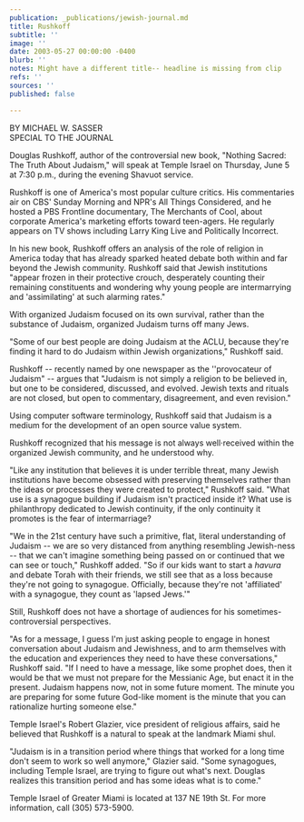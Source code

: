 ```yaml
---
publication: _publications/jewish-journal.md
title: Rushkoff
subtitle: ''
image: ''
date: 2003-05-27 00:00:00 -0400
blurb: ''
notes: Might have a different title-- headline is missing from clip
refs: ''
sources: ''
published: false

---
```

BY MICHAEL W. SASSER  
SPECIAL TO THE JOURNAL

Douglas Rushkoff, author of the controversial new book, "Nothing Sacred: The Truth About Judaism," will speak at Temple Israel on Thursday, June 5 at 7:30 p.m., during the evening Shavuot service.

Rushkoff is one of America's most popular culture critics. His commentaries air on CBS' Sunday Morning and NPR's All Things Considered, and he hosted a PBS Frontline documentary, The Merchants of Cool, about corporate America's marketing efforts toward teen-agers. He regularly appears on TV shows including Larry King Live and Politically Incorrect.

In his new book, Rushkoff offers an analysis of the role of religion in America today that has already sparked heated debate both within and far beyond the Jewish community. Rushkoff said that Jewish institutions "appear frozen in their protective crouch, desperately counting their remaining constituents and wondering why young people are intermarrying and 'assimilating' at such alarming rates."

With organized Judaism focused on its own survival, rather than the substance of Judaism, organized Judaism turns off many Jews.

"Some of our best people are doing Judaism at the ACLU, because they're finding it hard to do Judaism within Jewish organizations," Rushkoff said.

Rushkoff -- recently named by one newspaper as the ''provocateur of Judaism" -- argues that "Judaism is not simply a religion to be believed in, but one to be considered, discussed, and evolved. Jewish texts and rituals are not closed, but open to commentary, disagreement, and even revision."

Using computer software terminology, Rushkoff said that Judaism is a medium for the development of an open source value system.

Rushkoff recognized that his message is not always well·received within the organized Jewish community, and he understood why.

"Like any institution that believes it is under terrible threat, many Jewish institutions have become obsessed with preserving themselves rather than the ideas or processes they were created to protect," Rushkoff said. "What use is a synagogue building if Judaism isn't practiced inside it? What use is philanthropy dedicated to Jewish continuity, if the only continuity it promotes is the fear of intermarriage?

"We in the 21st century have such a primitive, flat, literal understanding of Judaism -- we are so very distanced from anything resembling Jewish-ness -- that we can't imagine something being passed on or continued that we can see or touch," Rushkoff added. "So if our kids want to start a _havura_ and debate Torah with their friends, we still see that as a loss because they're not going to synagogue. Officially, because they're not 'affiliated' with a synagogue, they count as 'lapsed Jews.'"

Still, Rushkoff does not have a shortage of audiences for his sometimes-controversial perspectives.

"As for a message, I guess I'm just asking people to engage in honest conversation about Judaism and Jewishness, and to arm themselves with the education and experiences they need to have these conversations," Rushkoff said. "If I need to have a message, like some prophet does, then it would be that we must not prepare for the Messianic Age, but enact it in the present. Judaism happens now, not in some future moment. The minute you are preparing for some future God-like moment is the minute that you can rationalize hurting someone else."

Temple Israel's Robert Glazier, vice president of religious affairs, said he believed that Rushkoff is a natural to speak at the landmark Miami shul.

"Judaism is in a transition period where things that worked for a long time don't seem to work so well anymore," Glazier said. "Some synagogues, including Temple Israel, are trying to figure out what's next. Douglas realizes this transition period and has some ideas what is to come."

Temple Israel of Greater Miami is located at 137 NE 19th St. For more information, call (305) 573-5900.
